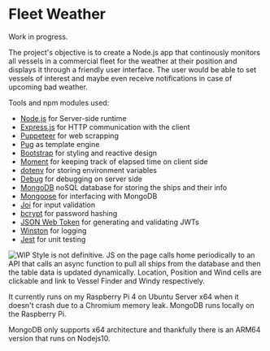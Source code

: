 # Fleet Weather

Work in progress.

The project's objective is to create a Node.js app that continously monitors all vessels in a commercial fleet for the weather at their position and displays it through a friendly user interface. The user would be able to set vessels of interest and maybe even receive notifications in case of upcoming bad weather.

Tools and npm modules used:

- [Node.js](https://github.com/nodejs) for Server-side runtime
- [Express.js](https://github.com/expressjs/express) for HTTP communication with the client
- [Puppeteer](https://github.com/puppeteer/puppeteer) for web scrapping
- [Pug](https://github.com/pugjs) as template engine
- [Bootstrap](https://github.com/twbs/bootstrap) for styling and reactive design
- [Moment](https://github.com/moment/moment/) for keeping track of elapsed time on client side
- [dotenv](https://www.npmjs.com/package/dotenv) for storing environment variables
- [Debug](https://www.npmjs.com/package/debug) for debugging on server side
- [MongoDB](https://www.mongodb.com/) noSQL database for storing the ships and their info
- [Mongoose](https://www.npmjs.com/package/mongoose) for interfacing with MongoDB
- [Joi](https://www.npmjs.com/package/joi) for input validation
- [bcrypt](https://www.npmjs.com/package/bcrypt) for password hashing
- [JSON Web Token](https://www.npmjs.com/package/jsonwebtoken) for generating and validating JWTs
- [Winston](https://www.npmjs.com/package/winston) for logging
- [Jest](https://jestjs.io/) for unit testing

![WIP](https://i.imgur.com/AfoVgru.jpg)
Style is not definitive. JS on the page calls home periodically to an API that calls an async function to pull all ships from the database and then the table data is updated dynamically. Location, Position and Wind cells are clickable and link to Vessel Finder and Windy respectively.

It currently runs on my Raspberry Pi 4 on Ubuntu Server x64 when it doesn't crash due to a Chromium memory leak. MongoDB runs locally on the Raspberry Pi.

MongoDB only supports x64 architecture and thankfully there is an ARM64 version that runs on Nodejs10.